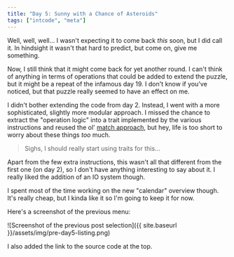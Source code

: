 ```yaml
---
title: "Day 5: Sunny with a Chance of Asteroids"
tags: ["intcode", "meta"]
---
```


Well, well, well... I wasn't expecting it to come back *this* soon, but I did call it.
In hindsight it wasn't that hard to predict, but come on, give me something.

Now, I still think that it might come back for yet another round. I can't think of anything in terms of operations that could be added to extend the puzzle, but it might be a repeat of the infamous day 19. I don't know if you've noticed, but that puzzle really seemed to have an effect on me.

I didn't bother extending the code from day 2. Instead, I went with a more sophisticated, slightly more modular approach. I missed the chance to extract the "operation logic" into a trait implemented by the various instructions and reused the ol' [match approach](https://github.com/siku2/aoc_2019/blob/64ae98984cdbee95b4ad98bff5440cf7d9f67990/src/puzzles/day_05.rs#L75), but hey, life is too short to worry about these things *too* much.

> Sighs, I should really start using traits for this...

Apart from the few extra instructions, this wasn't all that different from the first one (on day 2), so I don't have anything interesting to say about it.
I really liked the addition of an IO system though.

I spent most of the time working on the new "calendar" overview though. It's really cheap, but I kinda like it so I'm going to keep it for now.

Here's a screenshot of the previous menu:

![Screenshot of the previous post selection]({{ site.baseurl }}/assets/img/pre-day5-listing.png)

I also added the link to the source code at the top.
